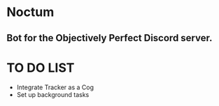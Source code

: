 # Noctum

## Bot for the Objectively Perfect Discord server.

# TO DO LIST

* Integrate Tracker as a Cog
* Set up background tasks